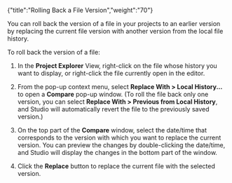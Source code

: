 {"title":"Rolling Back a File Version","weight":"70"}

You can roll back the version of a file in your projects to an earlier version by replacing the current file version with another version from the local file history.

To roll back the version of a file:

1. In the **Project Explorer** View, right-click on the file whose history you want to display, or right-click the file currently open in the editor.

2. From the pop-up context menu, select **Replace With > Local History...** to open a **Compare** pop-up window. (To roll the file back only one version, you can select **Replace With > Previous from Local History**, and Studio will automatically revert the file to the previously saved version.)

3. On the top part of the **Compare** window, select the date/time that corresponds to the version with which you want to replace the current version. You can preview the changes by double-clicking the date/time, and Studio will display the changes in the bottom part of the window.

4. Click the **Replace** button to replace the current file with the selected version.
